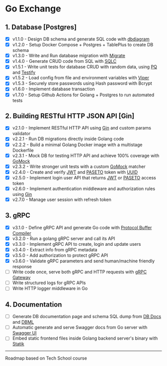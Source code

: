 # Go Exchange

## 1. Database [Postgres]
- [x] v1.1.0 - Design DB schema and generate SQL code with [dbdiagram](https://dbdiagram.io/)
- [x] v1.2.0 - Setup Docker Compose + Postgres + TablePlus to create DB schema
- [x] v1.3.0 - Write and Run database migration with [Migrate](https://github.com/golang-migrate/migrate)
- [x] v1.4.0 - Generate CRUD code from SQL with [SQLC](https://sqlc.dev/)
- [x] v1.5.1 - Write unit tests for database CRUD with random data, using [PQ](https://github.com/lib/pq) and [Testify](https://github.com/stretchr/testify)
- [x] v1.5.2 - Load config from file and environment variables with [Viper](https://github.com/spf13/viper)
- [x] v1.5.3 - Securely store passwords using Hash password with Bcrypt
- [x] v1.6.0 - Implement database transaction
- [x] v1.7.0 - Setup Github Actions for Golang + Postgres to run automated tests

## 2. Building RESTful HTTP JSON API [Gin]
- [x] v2.1.0 - Implement RESTful HTTP API using [Gin](https://github.com/gin-gonic/gin) and custom params validator
- [x] v2.2.1 - Run DB migrations directly inside Golang code
- [x] v2.2.2 - Build a minimal Golang Docker image with a multistage Dockerfile
- [x] v2.3.1 - Mock DB for testing HTTP API and achieve 100% coverage with [GoMock](https://github.com/golang/mock)
- [x] v2.3.2 - Write stronger unit tests with a custom [GoMock](https://github.com/golang/mock) matcher
- [x] v2.4.0 - Create and verify [JWT](https://github.com/golang-jwt/jwt) and [PASETO](https://github.com/o1egl/paseto) token with [UUID](https://github.com/google/uuid)
- [x] v2.5.0 - Implement login user API that returns [JWT](https://github.com/golang-jwt/jwt) or [PASETO](https://github.com/o1egl/paseto) access token
- [x] v2.6.0 - Implement authentication middleware and authorization rules using [Gin](https://github.com/gin-gonic/gin)
- [x] v2.7.0 - Manage user session with refresh token

## 3. gRPC
- [x] v3.1.0 - Define gRPC API and generate Go code with [Protocol Buffer Compiler](https://grpc.io/docs/protoc-installation/)
- [x] v3.2.0 - Run a golang gRPC server and call its API
- [x] v3.3.0 - Implement gRPC API to create, login and update users
- [x] v3.4.0 - Extract info from gRPC metadata
- [x] v3.5.0 - Add authorization to protect gRPC API
- [x] v3.6.0 - Validate gRPC parameters and send human/machine friendly response
- [ ] Write code once, serve both gRPC and HTTP requests with [gRPC Gateway](https://github.com/grpc-ecosystem/grpc-gateway)
- [ ] Write structured logs for gRPC APIs
- [ ] Write HTTP logger middleware in Go

## 4. Documentation
- [ ] Generate DB documentation page and schema SQL dump from [DB Docs](https://dbdocs.io/docs) and [DBML](https://www.dbml.org/cli/#installation)
- [ ] Automatic generate and serve Swagger docs from Go server with [Swagger UI](https://github.com/swagger-api/swagger-ui)
- [ ] Embed static frontend files inside Golang backend server's binary with [Statik](https://github.com/rakyll/statik)

---

Roadmap based on Tech School course